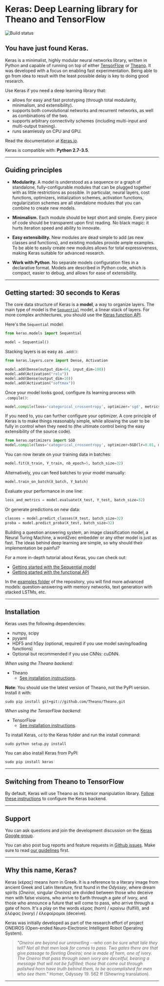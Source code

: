 # Keras: Deep Learning library for Theano and TensorFlow

![Build status](https://api.travis-ci.org/fchollet/keras.svg)

## You have just found Keras.

Keras is a minimalist, highly modular neural networks library, written in Python and capable of running on top of either [TensorFlow](https://github.com/tensorflow/tensorflow) or [Theano](https://github.com/Theano/Theano). It was developed with a focus on enabling fast experimentation. Being able to go from idea to result with the least possible delay is key to doing good research.

Use Keras if you need a deep learning library that:

- allows for easy and fast prototyping (through total modularity, minimalism, and extensibility).
- supports both convolutional networks and recurrent networks, as well as combinations of the two.
- supports arbitrary connectivity schemes (including multi-input and multi-output training).
- runs seamlessly on CPU and GPU.

Read the documentation at [Keras.io](http://keras.io).

Keras is compatible with: __Python 2.7-3.5__.


------------------


## Guiding principles

- __Modularity.__ A model is understood as a sequence or a graph of standalone, fully-configurable modules that can be plugged together with as little restrictions as possible. In particular, neural layers, cost functions, optimizers, initialization schemes, activation functions, regularization schemes are all standalone modules that you can combine to create new models.

- __Minimalism.__ Each module should be kept short and simple. Every piece of code should be transparent upon first reading. No black magic: it hurts iteration speed and ability to innovate.

- __Easy extensibility.__ New modules are dead simple to add (as new classes and functions), and existing modules provide ample examples. To be able to easily create new modules allows for total expressiveness, making Keras suitable for advanced research.

- __Work with Python__. No separate models configuration files in a declarative format. Models are described in Python code, which is compact, easier to debug, and allows for ease of extensibility.


------------------


## Getting started: 30 seconds to Keras

The core data structure of Keras is a __model__, a way to organize layers. The main type of model is the [`Sequential`](http://keras.io/getting-started/sequential-model-guide) model, a linear stack of layers. For more complex architectures, you should use the [Keras function API](http://keras.io/getting-started/functional-api-guide).

Here's the `Sequential` model:

```python
from keras.models import Sequential

model = Sequential()
```

Stacking layers is as easy as `.add()`:

```python
from keras.layers.core import Dense, Activation

model.add(Dense(output_dim=64, input_dim=100))
model.add(Activation("relu"))
model.add(Dense(output_dim=10))
model.add(Activation("softmax"))
```

Once your model looks good, configure its learning process with `.compile()`:
```python
model.compile(loss='categorical_crossentropy', optimizer='sgd', metrics=['accuracy'])
```

If you need to, you can further configure your optimizer. A core principle of Keras is to make things reasonably simple, while allowing the user to be fully in control when they need to (the ultimate control being the easy extensibility of the source code).
```python
from keras.optimizers import SGD
model.compile(loss='categorical_crossentropy', optimizer=SGD(lr=0.01, momentum=0.9, nesterov=True))
```

You can now iterate on your training data in batches:
```python
model.fit(X_train, Y_train, nb_epoch=5, batch_size=32)
```

Alternatively, you can feed batches to your model manually:
```python
model.train_on_batch(X_batch, Y_batch)
```

Evaluate your performance in one line:
```python
loss_and_metrics = model.evaluate(X_test, Y_test, batch_size=32)
```

Or generate predictions on new data:
```python
classes = model.predict_classes(X_test, batch_size=32)
proba = model.predict_proba(X_test, batch_size=32)
```

Building a question answering system, an image classification model, a Neural Turing Machine, a word2vec embedder or any other model is just as fast. The ideas behind deep learning are simple, so why should their implementation be painful?

For a more in-depth tutorial about Keras, you can check out:

- [Getting started with the Sequential model](http://keras.io/getting-started/sequential-model-guide)
- [Getting started with the functional API](http://keras.io/getting-started/functional-api-guide)

In the [examples folder](https://github.com/fchollet/keras/tree/master/examples) of the repository, you will find more advanced models: question-answering with memory networks, text generation with stacked LSTMs, etc.


------------------


## Installation

Keras uses the following dependencies:

- numpy, scipy
- pyyaml
- HDF5 and h5py (optional, required if you use model saving/loading functions)
- Optional but recommended if you use CNNs: cuDNN.

*When using the Theano backend:*

- Theano
    - [See installation instructions](http://deeplearning.net/software/theano/install.html#install).

**Note**: You should use the latest version of Theano, not the PyPI version. Install it with:
```
sudo pip install git+git://github.com/Theano/Theano.git
```

*When using the TensorFlow backend:*

- TensorFlow
    - [See installation instructions](https://github.com/tensorflow/tensorflow#download-and-setup).

To install Keras, `cd` to the Keras folder and run the install command:
```
sudo python setup.py install
```

You can also install Keras from PyPI:
```
sudo pip install keras
```

------------------


## Switching from Theano to TensorFlow

By default, Keras will use Theano as its tensor manipulation library. [Follow these instructions](http://keras.io/backend/) to configure the Keras backend.

------------------


## Support

You can ask questions and join the development discussion on the [Keras Google group](https://groups.google.com/forum/#!forum/keras-users).

You can also post bug reports and feature requests in [Github issues](https://github.com/fchollet/keras/issues). Make sure to read [our guidelines](https://github.com/fchollet/keras/blob/master/CONTRIBUTING.md) first.


------------------


## Why this name, Keras?

Keras (κέρας) means _horn_ in Greek. It is a reference to a literary image from ancient Greek and Latin literature, first found in the _Odyssey_, where dream spirits (_Oneiroi_, singular _Oneiros_) are divided between those who deceive men with false visions, who arrive to Earth through a gate of ivory, and those who announce a future that will come to pass, who arrive through a gate of horn. It's a play on the words κέρας (horn) / κραίνω (fulfill), and ἐλέφας (ivory) / ἐλεφαίρομαι (deceive).

Keras was initially developed as part of the research effort of project ONEIROS (Open-ended Neuro-Electronic Intelligent Robot Operating System).

>_"Oneiroi are beyond our unravelling --who can be sure what tale they tell? Not all that men look for comes to pass. Two gates there are that give passage to fleeting Oneiroi; one is made of horn, one of ivory. The Oneiroi that pass through sawn ivory are deceitful, bearing a message that will not be fulfilled; those that come out through polished horn have truth behind them, to be accomplished for men who see them."_ Homer, Odyssey 19. 562 ff (Shewring translation).

------------------
